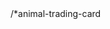 /*animal-trading-card
<!DOCTYPE html>
<html>
<head>
	<meta charset="utf-8">
	<title>Animal Trading Cards</title>
	<style>
		body{
  		margin: 10px;
  		padding: 10px;
  		min-width:300px;
		}
		
		img{
  		max-width:100%;
  		width: 100%;
  		height:auto;
		}

		h3{
  		margin-top:0;
		}

		ul{
  		list-style-type: none;
  		padding:0;
		}

		.intro{
  		font-size: 1em;
  		font-style: italic;
		}

		.animal-card{
  		font-family: serif;
  		font-size: .9em;
  		margin: 0 auto;
  		padding: 20px;
  		outline 1px solid blue;
  		box-shadow: 0 4px 8px 0 rgba(0,0,0,0.4);
  		max-width: 300px;
		}

		.facts-outlined{
 	 	margin-top: 10px;
  		outline: 1px solid blue;
  		max-width: 300px;
  		padding:14px;
		}

		.strong{
  		font-weight: bold;
		}
	</style>
</head>
<body>
	<div>
		<h3>Honey Badger</h3>
		<!-- your favorite animal's image goes here -->
		<img src="" alt="Honey Badger">
		<div>
			<!-- your favorite animal's interesting fact goes here -->
			<p>
				The teeth of a Honey Badger are strong enough to break the shell of a tortoise.
			</p>
			<ul>
				<!-- your favorite animal's list items go here -->
				<li><span>Scientific Name</span>: Mellivora capensis</li>
				<li><span>Diet</span>: Anything and everything including,
					but not limited to poisonous snakes, honeybee hives, isects and other animals.</li>
				<li><span>Traits</span>: Thick-skinned, strong teeth, long claws.</li>
				<li><span>Habitat</span>: Honey Badgers can be found in dry areas forest, and grasslands.</li>
			</ul>
			<!-- your favorite animal's description goes here -->
			<p>
				Honey Badgers are fearless solitary animals that have a high
				metabolism and that is why they practically eat all day long.
			</p>
		</div>
	</div>
</body>
</html>

